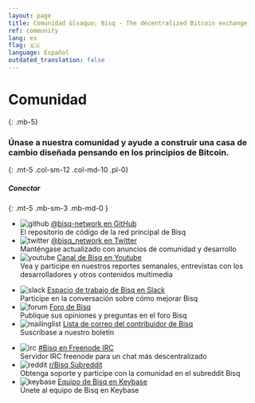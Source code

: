 ```yaml
---
layout: page
title: Comunidad &lsaquo; Bisq - The decentralized Bitcoin exchange
ref: community
lang: es
flag: 🇪🇸
language: Español
outdated_translation: false
---
```

# Comunidad
{: .mb-5}

### Únase a nuestra comunidad y ayude a construir una casa de cambio diseñada pensando en los principios de Bitcoin.
{: .mt-5 .col-sm-12 .col-md-10 .pl-0}



##### Conectar
{: .mt-5 .mb-sm-3 .mb-md-0 }

<div class="row mb-sm-4 mb-md-0">

  <ul class="mt-sm-0 mb-0 mt-md-3 mb-md-5 community-links grey col-sm-12 col-md-4 pr-3">
    <li><img src="/images/community/github.svg" alt="github"> <a href="https://github.com/bisq-network">@bisq-network en GitHub</a><br>El repositorio de código de la red principal de Bisq</li>
    <li><img src="/images/community/twitter.svg" alt="twitter"> <a href="https://twitter.com/bisq_network">@bisq_network en Twitter</a><br>Manténgase actualizado con anuncios de comunidad y desarrollo</li>
    <li><img src="/images/community/youtube.svg" alt="youtube"> <a href="https://www.youtube.com/c/bisq-network">Canal de Bisq en Youtube</a><br>Vea y participe en nuestros reportes semanales, entrevistas con los desarrolladores y otros contenidos multimedia</li>
  </ul>
  <ul class="mt-sm-0 mb-0 mt-md-3 mb-md-5 community-links grey col-sm-12 col-md-4 pr-3">
    <li><img src="/images/community/slack.svg" alt="slack"> <a href="https://bisq.network/slack-invite">Espacio de trabajo de Bisq en Slack</a><br>Participe en la conversación sobre cómo mejorar Bisq</li>
    <li><img src="/images/community/forum.svg" alt="forum"> <a href="https://bisq.community">Foro de Bisq</a><br>Publique sus opiniones y preguntas en el foro Bisq</li>
    <li><img src="/images/community/mailinglist.svg" alt="mailinglist"> <a href="https://lists.bisq.network/listinfo/bisq-contrib">Lista de correo del contribuidor de Bisq</a><br>Suscríbase a nuestro boletín</li>
  </ul>
  <ul class="mt-sm-0 mb-0 mt-md-3 mb-md-5 community-links grey col-sm-12 col-md-4 pr-3">
    <li><img src="/images/community/irc.svg" alt="irc"> <a href="https://webchat.freenode.net/?channels=bisq">#Bisq en Freenode IRC</a><br>Servidor IRC freenode para un chat más descentralizado</li>
    <li><img src="/images/community/reddit.svg" alt="reddit"> <a href="https://www.reddit.com/r/bisq">r/Bisq Subreddit</a><br>Obtenga soporte y participe con la comunidad en el subreddit Bisq</li>
    <li><img src="/images/community/keybase.svg" alt="keybase"> <a href="https://keybase.io/team/bisq">Equipo de Bisq en Keybase</a><br>Únete al equipo de Bisq en Keybase</li>
  </ul>
</div>
